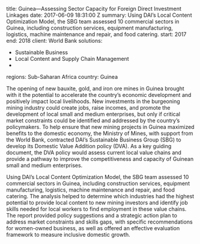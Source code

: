 
title: Guinea—Assessing Sector Capacity for Foreign Direct Investment Linkages
date: 2017-06-09 18:31:00 Z
summary: Using DAI’s Local Content Optimization Model, the SBG team assessed 10 commercial
  sectors in Guinea, including construction services, equipment manufacturing, logistics,
  machine maintenance and repair, and food catering.
start: 2017
end: 2018
client: World Bank
solutions:
- Sustainable Business
- Local Content and Supply Chain Management
-
regions: Sub-Saharan Africa
country: Guinea


The opening of new bauxite, gold, and iron ore mines in Guinea brought with it the potential to accelerate the country’s economic development and positively impact local livelihoods. New investments in the burgeoning mining industry could create jobs, raise incomes, and promote the development of local small and medium enterprises, but only if critical market constraints could be identified and addressed by the country’s policymakers. To help ensure that new mining projects in Guinea maximized benefits to the domestic economy, the Ministry of Mines, with support from the World Bank, contracted DAI’s Sustainable Business Group (SBG) to develop its Domestic Value Addition policy (DVA). As a key guiding document, the DVA policy would assess current local value chains and provide a pathway to improve the competitiveness and capacity of Guinean small and medium enterprises.

Using DAI’s Local Content Optimization Model, the SBG team assessed 10 commercial sectors in Guinea, including construction services, equipment manufacturing, logistics, machine maintenance and repair, and food catering. The analysis helped to determine which industries had the highest potential to provide local content to new mining investors and identify job skills needed for local workers to find employment in these value chains. The report provided policy suggestions and a strategic action plan to address market constraints and skills gaps, with specific recommendations for women-owned business, as well as offered an effective evaluation framework to measure inclusive domestic growth.
